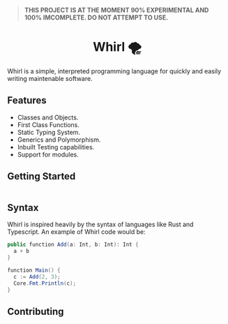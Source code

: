 > **THIS PROJECT IS AT THE MOMENT 90% EXPERIMENTAL AND 100% IMCOMPLETE. DO NOT ATTEMPT TO USE.**

<h1 align=center>Whirl 🌪</h1>

Whirl is a simple, interpreted programming language for quickly and easily writing maintenable software.

## Features
- Classes and Objects.
- First Class Functions.
- Static Typing System.
- Generics and Polymorphism.
- Inbuilt Testing capabilities.
- Support for modules.

## Getting Started


```

```

## Syntax
Whirl is inspired heavily by the syntax of languages like Rust and Typescript. An example of Whirl code would be:

```csharp
public function Add(a: Int, b: Int): Int {
  a + b
}

function Main() {
  c := Add(2, 3);
  Core.Fmt.Println(c);
}
```

## Contributing


